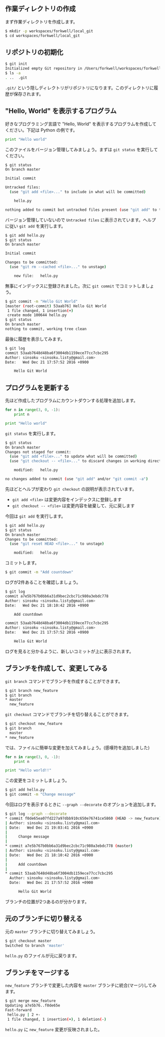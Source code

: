 ## 作業ディレクトリの作成

まず作業ディレクトリを作成します。

```sh
$ mkdir -p workspaces/forkwell/local_git
$ cd workspaces/forkwell/local_git
```

## リポジトリの初期化

```sh
$ git init
Initialized empty Git repository in /Users/forkwell/workspaces/forkwell/local_git/.git/
$ ls -a
. ..  .git
```

`.git/` という隠しディレクトリがリポジトリになります。このディレクトリに履歴が保存されます。

## "Hello, World" を表示するプログラム

好きなプログラミング言語で "Hello, World" を表示するプログラムを作成してください。下記は Python の例です。

```python
print "Hello world"
```

このファイルをバージョン管理してみましょう。まずは `git status` を実行してください。

```sh
$ git status
On branch master

Initial commit

Untracked files:
  (use "git add <file>..." to include in what will be committed)

	hello.py

nothing added to commit but untracked files present (use "git add" to track)
```

バージョン管理していないので `Untracked files` に表示されています。ヘルプに従い `git add` を実行します。

```sh
$ git add hello.py
$ git status
On branch master

Initial commit

Changes to be committed:
  (use "git rm --cached <file>..." to unstage)

	new file:   hello.py
```

無事にインデックスに登録されました。次に `git commit` でコミットしましょう。

```sh
$ git commit -m "Hello Git World"
[master (root-commit) 53aab76] Hello Git World
 1 file changed, 1 insertion(+)
 create mode 100644 hello.py
$ git status
On branch master
nothing to commit, working tree clean
```

最後に履歴を表示してみます。

```sh
$ git log
commit 53aab7648d48ba6f3004db1159ece77cc7cbc295
Author: sinsoku <sinsoku.listy@gmail.com>
Date:   Wed Dec 21 17:57:52 2016 +0900

    Hello Git World
```

## プログラムを更新する

先ほど作成したプログラムにカウントダウンする処理を追加します。

```python
for n in range(3, 0, -1):
    print n

print "Hello world"
```

`git status` を実行します。

```sh
$ git status
On branch master
Changes not staged for commit:
  (use "git add <file>..." to update what will be committed)
  (use "git checkout -- <file>..." to discard changes in working directory)

	modified:   hello.py

no changes added to commit (use "git add" and/or "git commit -a")
```

先ほどとヘルプが変わり `git checkout` の説明が表示されています。

- `git add <file>` は変更内容をインデックスに登録します
- `git checkout -- <file>` は変更内容を破棄して、元に戻します

今回は `git add` を実行します。

```sh
$ git add hello.py
$ git status
On branch master
Changes to be committed:
  (use "git reset HEAD <file>..." to unstage)

	modified:   hello.py
```

コミットします。

```sh
$ git commit -m "Add countdown"
```

ログが2件あることを確認しましょう。

```sh
$ git log
commit a7e5b767b0bb6a31d9bec2cbc71c980a3ebdc778
Author: sinsoku <sinsoku.listy@gmail.com>
Date:   Wed Dec 21 18:10:42 2016 +0900

    Add countdown

commit 53aab7648d48ba6f3004db1159ece77cc7cbc295
Author: sinsoku <sinsoku.listy@gmail.com>
Date:   Wed Dec 21 17:57:52 2016 +0900

    Hello Git World
```

ログを見ると分かるように、新しいコミットが上に表示されます。

## ブランチを作成して、変更してみる

`git branch` コマンドでブランチを作成することができます。

```sh
$ git branch new_feature
$ git branch
* master
  new_feature
```

`git checkout` コマンドでブランチを切り替えることができます。

```sh
$ git checkout new_feature
$ git branch
  master
* new_feature
```

では、ファイルに簡単な変更を加えてみましょう。(感嘆符を追加しました)

```python
for n in range(3, 0, -1):
    print n

print "Hello world!!"
```

この変更をコミットしましょう。

```sh
$ git add hello.py
$ git commit -m "Change message"
```

今回はログを表示するときに `--graph --decorate` のオプションを追加します。

```sh
$ git log --graph --decorate
* commit f0de65ea07fd227a97dbb910c650e76741ce5860 (HEAD -> new_feature)
| Author: sinsoku <sinsoku.listy@gmail.com>
| Date:   Wed Dec 21 19:03:41 2016 +0900
|
|     Change message
|
* commit a7e5b767b0bb6a31d9bec2cbc71c980a3ebdc778 (master)
| Author: sinsoku <sinsoku.listy@gmail.com>
| Date:   Wed Dec 21 18:10:42 2016 +0900
|
|     Add countdown
|
* commit 53aab7648d48ba6f3004db1159ece77cc7cbc295
  Author: sinsoku <sinsoku.listy@gmail.com>
  Date:   Wed Dec 21 17:57:52 2016 +0900

      Hello Git World
```

ブランチの位置が2つあるのが分かります。

## 元のブランチに切り替える

元の `master` ブランチに切り替えてみましょう。

```sh
$ git checkout master
Switched to branch 'master'
```

`hello.py` のファイルが元に戻ります。

## ブランチをマージする

`new_feature` ブランチで変更した内容を `master` ブランチに統合(マージ)してみます。

```sh
$ git merge new_feature
Updating a7e5b76..f0de65e
Fast-forward
 hello.py | 2 +-
 1 file changed, 1 insertion(+), 1 deletion(-)
```

`hello.py` に `new_feature` 変更が反映されました。
